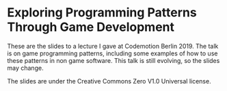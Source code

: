 # Exploring Programming Patterns Through Game Development

These are the slides to a lecture I gave at Codemotion Berlin 2019. The talk is on game programming patterns, including some examples of how to use these patterns in non game software. This talk is still evolving, so the slides may change.

The slides are under the Creative Commons Zero V1.0 Universal license.
